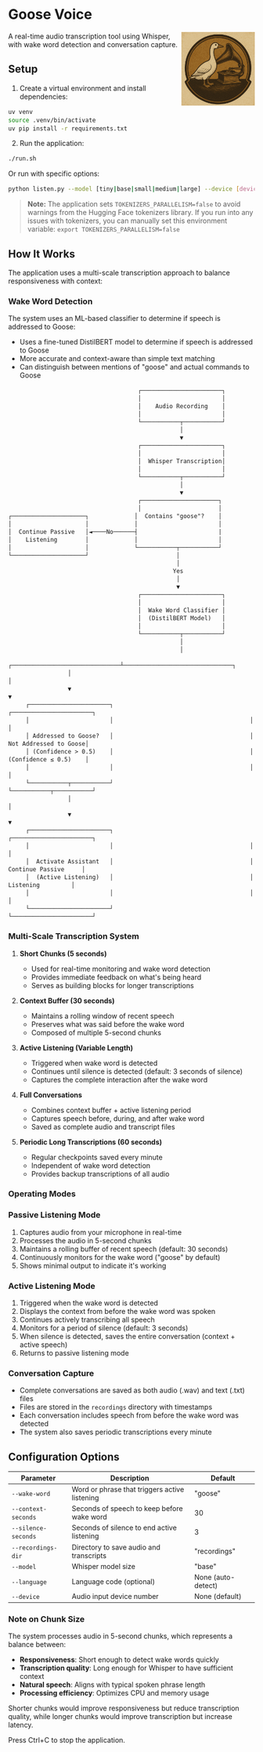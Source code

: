 # Goose Voice

<img src="goose.png" alt="Goose Logo" width="150" align="right"/>

A real-time audio transcription tool using Whisper, with wake word detection and conversation capture.

## Setup

1. Create a virtual environment and install dependencies:
```bash
uv venv
source .venv/bin/activate
uv pip install -r requirements.txt
```

2. Run the application:
```bash
./run.sh
```

Or run with specific options:
```bash
python listen.py --model [tiny|base|small|medium|large] --device [device_number]
```

> **Note:** The application sets `TOKENIZERS_PARALLELISM=false` to avoid warnings from the Hugging Face tokenizers library. If you run into any issues with tokenizers, you can manually set this environment variable: `export TOKENIZERS_PARALLELISM=false`


## How It Works

The application uses a multi-scale transcription approach to balance responsiveness with context:

### Wake Word Detection

The system uses an ML-based classifier to determine if speech is addressed to Goose:

- Uses a fine-tuned DistilBERT model to determine if speech is addressed to Goose
- More accurate and context-aware than simple text matching
- Can distinguish between mentions of "goose" and actual commands to Goose

```
                                     ┌───────────────────────┐
                                     │                       │
                                     │    Audio Recording    │
                                     │                       │
                                     └───────────┬───────────┘
                                                 │
                                                 ▼
                                     ┌───────────────────────┐
                                     │                       │
                                     │  Whisper Transcription│
                                     │                       │
                                     └───────────┬───────────┘
                                                 │
                                                 ▼
                                     ┌──────────────────────┐
                                     │                      │
┌─────────────────────┐             │  Contains "goose"?    │ 
│                     │             │                       │
│  Continue Passive   │◄────No──────┤                       |
│    Listening        │             │                       │
│                     │             └───────────┬───────────┘
└─────────────────────┘                         │            
                                                │
                                               Yes
                                                │
                                                ▼
                                     ┌───────────────────────┐
                                     │                       │
                                     │  Wake Word Classifier │
                                     │  (DistilBERT Model)   │
                                     │                       │
                                     └───────────┬───────────┘
                                                 │
                                                 │
                 ┌───────────────────────────────┴───────────────────────────────┐
                 │                                                               │
                 ▼                                                               ▼
     ┌───────────────────────┐                                       ┌───────────────────────┐
     │                       │                                       │                       │
     │ Addressed to Goose?   │                                       │ Not Addressed to Goose│
     │ (Confidence > 0.5)    │                                       │ (Confidence ≤ 0.5)    │
     │                       │                                       │                       │
     └───────────┬───────────┘                                       └───────────┬───────────┘
                 │                                                               │
                 ▼                                                               ▼
     ┌───────────────────────┐                                       ┌───────────────────────┐
     │                       │                                       │                       │
     │  Activate Assistant   │                                       │  Continue Passive     │
     │  (Active Listening)   │                                       │     Listening         │
     │                       │                                       │                       │
     └───────────────────────┘                                       └───────────────────────┘
```

### Multi-Scale Transcription System

1. **Short Chunks (5 seconds)**
   - Used for real-time monitoring and wake word detection
   - Provides immediate feedback on what's being heard
   - Serves as building blocks for longer transcriptions

2. **Context Buffer (30 seconds)**
   - Maintains a rolling window of recent speech
   - Preserves what was said before the wake word
   - Composed of multiple 5-second chunks

3. **Active Listening (Variable Length)**
   - Triggered when wake word is detected
   - Continues until silence is detected (default: 3 seconds of silence)
   - Captures the complete interaction after the wake word

4. **Full Conversations**
   - Combines context buffer + active listening period
   - Captures speech before, during, and after wake word
   - Saved as complete audio and transcript files

5. **Periodic Long Transcriptions (60 seconds)**
   - Regular checkpoints saved every minute
   - Independent of wake word detection
   - Provides backup transcriptions of all audio

### Operating Modes

### Passive Listening Mode
1. Captures audio from your microphone in real-time
2. Processes the audio in 5-second chunks
3. Maintains a rolling buffer of recent speech (default: 30 seconds)
4. Continuously monitors for the wake word ("goose" by default)
5. Shows minimal output to indicate it's working

### Active Listening Mode
1. Triggered when the wake word is detected
2. Displays the context from before the wake word was spoken
3. Continues actively transcribing all speech
4. Monitors for a period of silence (default: 3 seconds)
5. When silence is detected, saves the entire conversation (context + active speech)
6. Returns to passive listening mode

### Conversation Capture
- Complete conversations are saved as both audio (.wav) and text (.txt) files
- Files are stored in the `recordings` directory with timestamps
- Each conversation includes speech from before the wake word was detected
- The system also saves periodic transcriptions every minute

## Configuration Options

| Parameter | Description | Default |
|-----------|-------------|---------|
| `--wake-word` | Word or phrase that triggers active listening | "goose" |
| `--context-seconds` | Seconds of speech to keep before wake word | 30 |
| `--silence-seconds` | Seconds of silence to end active listening | 3 |
| `--recordings-dir` | Directory to save audio and transcripts | "recordings" |
| `--model` | Whisper model size | "base" |
| `--language` | Language code (optional) | None (auto-detect) |
| `--device` | Audio input device number | None (default) |

### Note on Chunk Size

The system processes audio in 5-second chunks, which represents a balance between:
- **Responsiveness**: Short enough to detect wake words quickly
- **Transcription quality**: Long enough for Whisper to have sufficient context
- **Natural speech**: Aligns with typical spoken phrase length
- **Processing efficiency**: Optimizes CPU and memory usage

Shorter chunks would improve responsiveness but reduce transcription quality, while longer chunks would improve transcription but increase latency.

Press Ctrl+C to stop the application.